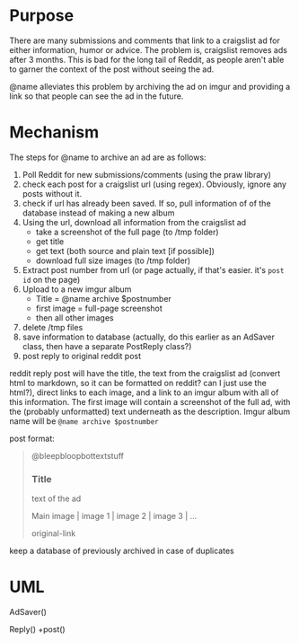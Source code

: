 <!--
This is a temporary document for the design of the bot. It will contain class/program design details and notes.
-->








Purpose
=======
There are many submissions and comments that link to a craigslist ad for either information, humor or advice. The problem is, craigslist removes ads after 3 months. This is bad for the long tail of Reddit, as people aren't able to garner the context of the post without seeing the ad.

@name alleviates this problem by archiving the ad on imgur and providing a link so that people can see the ad in the future.


Mechanism
=========
The steps for @name to archive an ad are as follows:

1. Poll Reddit for new submissions/comments (using the praw library)
2. check each post for a craigslist url (using regex). Obviously, ignore any posts without it.
3. check if url has already been saved. If so, pull information of of the database instead of making a new album
4. Using the url, download all information from the craigslist ad
	- take a screenshot of the full page (to /tmp folder)
	- get title
	- get text (both source and plain text [if possible])
	- download full size images (to /tmp folder)
5. Extract post number from url (or page actually, if that's easier. it's `post id` on the page)
6. Upload to a new imgur album
	- Title = @name archive $postnumber
	- first image = full-page screenshot
	- then all other images
7. delete /tmp files
9. save information to database (actually, do this earlier as an AdSaver class, then have a separate PostReply class?)
8. post reply to original reddit post


reddit reply post will have the title, the text from the craigslist ad (convert html to markdown, so it can be formatted on reddit? can I just use the html?), direct links to each image, and a link to an imgur album with all of this information. The first image will contain a screenshot of the full ad, with the (probably unformatted) text underneath as the description. Imgur album name will be `@name archive $postnumber`




post format:

>	@bleepbloopbottextstuff
>
>	### Title ###
>
>	text of the ad
>
>	Main image | image 1 | image 2 | image 3 | ...
>	
>	original-link


keep a database of previously archived in case of duplicates



UML
===

AdSaver()

Reply()
+post()
